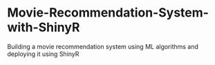 # Movie-Recommendation-System-with-ShinyR
Building a movie recommendation system using ML algorithms and deploying it using ShinyR
